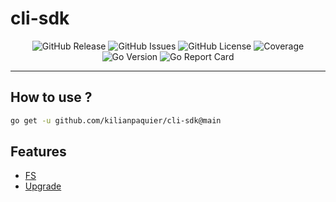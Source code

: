 # cli-sdk <!-- omit in toc -->

<p align="center">
  <img alt="GitHub Release" src="https://img.shields.io/github/v/release/kilianpaquier/cli-sdk?include_prereleases&sort=semver&style=for-the-badge">
  <img alt="GitHub Issues" src="https://img.shields.io/github/issues-raw/kilianpaquier/cli-sdk?style=for-the-badge">
  <img alt="GitHub License" src="https://img.shields.io/github/license/kilianpaquier/cli-sdk?style=for-the-badge">
  <img alt="Coverage" src="https://img.shields.io/codecov/c/github/kilianpaquier/cli-sdk/main?style=for-the-badge">
  <img alt="Go Version" src="https://img.shields.io/github/go-mod/go-version/kilianpaquier/cli-sdk/main?style=for-the-badge&label=Go+Version">
  <img alt="Go Report Card" src="https://goreportcard.com/badge/github.com/kilianpaquier/cli-sdk?style=for-the-badge">
</p>

---

## How to use ?

```sh
go get -u github.com/kilianpaquier/cli-sdk@main
```

## Features

- [FS](https://pkg.go.dev/github.com/kilianpaquier/cli-sdk/pkg/cfs)
- [Upgrade](https://pkg.go.dev/github.com/kilianpaquier/cli-sdk/pkg/upgrade)